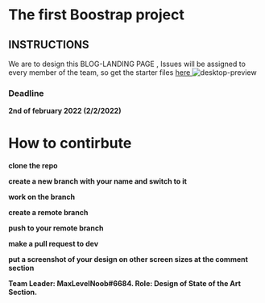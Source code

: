 # The first Boostrap project

## INSTRUCTIONS

We are to design this BLOG-LANDING PAGE , Issues will be assigned to every member of the team, so get the starter files [ here ]( https://drive.google.com/drive/folders/1AjZxrS-f_ypcDDkSjr8JpVQrNinEQP8j?usp=sharing "project1 starter files") ![desktop-preview](https://user-images.githubusercontent.com/80168865/150504752-0d0e46b0-994c-49ab-b640-fb37140d443c.jpg)

### Deadline
**2nd of february 2022 (2/2/2022)**



# How to contirbute

**clone the repo**

**create a new branch with your name and switch to it**

**work on the branch**

**create a remote branch**

**push to your remote branch**

**make a pull request to dev**

**put a screenshot of your design on other screen sizes at the comment section**

**Team Leader: MaxLevelNoob#6684. Role: Design of State of the Art Section.**
